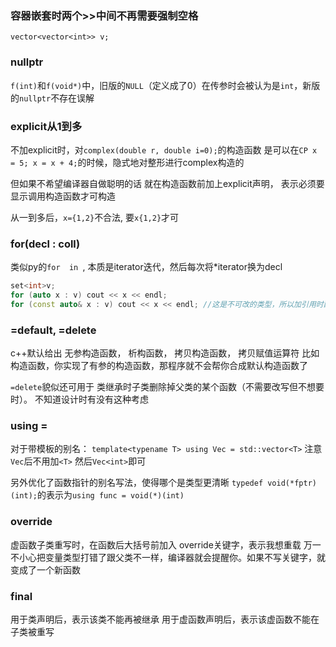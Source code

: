 ### 容器嵌套时两个>>中间不再需要强制空格

`vector<vector<int>> v;`

### nullptr

`f(int)`和`f(void*)`中，旧版的`NULL`（定义成了0）在传参时会被认为是`int`，新版的`nullptr`不存在误解

### explicit从1到多

不加explicit时，对`complex(double r, double i=0);`的构造函数
是可以在`CP x = 5; x = x + 4;`的时候，隐式地对整形进行complex构造的

但如果不希望编译器自做聪明的话
就在构造函数前加上explicit声明， 表示必须要显示调用构造函数才可构造

从一到多后，`x={1,2}`不合法, 要`x{1,2}`才可

### for(decl : coll)

类似py的`for  in `, 本质是iterator迭代，然后每次将*iterator换为decl
```c++
set<int>v;
for (auto x : v) cout << x << endl;
for (const auto& x : v) cout << x << endl; //这是不可改的类型，所以加引用时配上const
```

### =default, =delete
c++默认给出 无参构造函数， 析构函数， 拷贝构造函数， 拷贝赋值运算符
比如构造函数，你实现了有参的构造函数，那程序就不会帮你合成默认构造函数了

`=delete`貌似还可用于 类继承时子类删除掉父类的某个函数（不需要改写但不想要时）。 不知道设计时有没有这种考虑

### using =
对于带模板的别名：
`template<typename T> using Vec = std::vector<T>` 注意`Vec`后不用加`<T>`
然后`Vec<int>`即可

另外优化了函数指针的别名写法，使得哪个是类型更清晰
`typedef void(*fptr)(int);`的表示为`using func = void(*)(int)`

### override
虚函数子类重写时，在函数后大括号前加入 override关键字，表示我想重载
万一不小心把变量类型打错了跟父类不一样，编译器就会提醒你。如果不写关键字，就变成了一个新函数

### final
用于类声明后，表示该类不能再被继承
用于虚函数声明后，表示该虚函数不能在子类被重写